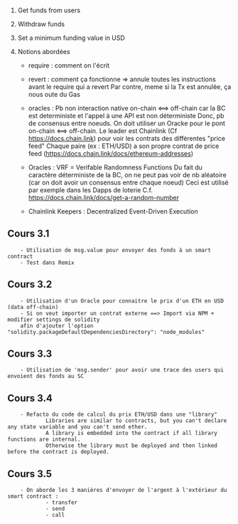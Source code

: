 1. Get funds from users
2. Withdraw funds
3. Set a minimum funding value in USD

4. Notions abordées

    - require : comment on l'écrit
    - revert : comment ça fonctionne => annule toutes les instructions avant le require qui a revert 
             Par contre, meme si la Tx est annulée, ça nous oute du Gas
    - oracles : Pb non interaction native on-chain <==> off-chain car la BC est deterministe et l'appel à une API est non déterministe 
              Donc, pb de consensus entre noeuds.
              On doit utiliser un Oracke pour le pont on-chain <==> off-chain.
              Le leader est Chainlink (Cf https://docs.chain.link) pour voir les contrats des différentes "price feed"
              Chaque paire (ex : ETH/USD) a son propre contrat de price feed (https://docs.chain.link/docs/ethereum-addresses)

    - Oracles : VRF = Verifable Randomness Functions 
            Du fait du caractère déterministe de la BC, on ne peut pas voir de nb aléatoire (car on doit avoir un consensus entre chaque noeud)
            Ceci est utilisé par exemple dans les Dapps de loterie
            C.f. https://docs.chain.link/docs/get-a-random-number

    - Chainlink Keepers : Decentralized Event-Driven Execution


## Cours 3.1

        - Utilisation de msg.value pour envoyer des fonds à un smart contract
        - Test dans Remix

## Cours 3.2
        - Utilisation d'un Oracle pour connaitre le prix d'un ETH en USD (data off-chain)
        - Si on veut importer un contrat externe ==> Import via NPM + modifier settings de solidity 
        afin d'ajouter l'option "solidity.packageDefaultDependenciesDirectory": "node_modules"

         
## Cours 3.3
        - Utilisation de 'msg.sender' pour avoir une trace des users qui envoient des fonds au SC

## Cours 3.4        
        - Refacto du code de calcul du prix ETH/USD dans une "library" 
                Libraries are similar to contracts, but you can't declare any state variable and you can't send ether.
                A library is embedded into the contract if all library functions are internal.
                Otherwise the library must be deployed and then linked before the contract is deployed.

## Cours 3.5
        - On aborde les 3 manières d'envoyer de l'argent à l'extérieur du smart contract : 
                - transfer
                - send
                - call

